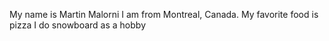 My name is Martin Malorni
I am from Montreal, Canada.
My favorite food is pizza
I do snowboard as a hobby
